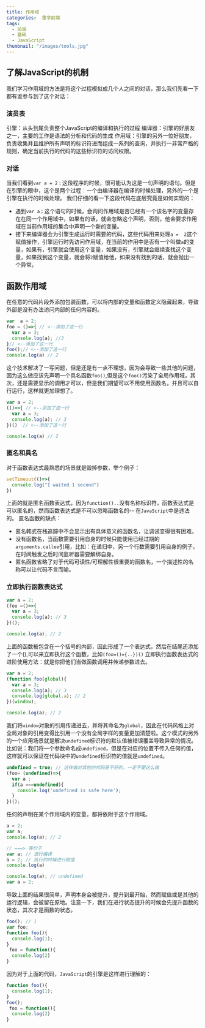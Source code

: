 ```yaml
---
title: 作用域
categories:  重学前端
tags:
  - 前端
  - 基础
  - JavaScript
thumbnail: "/images/tools.jpg"
---
```

## 了解JavaScript的机制
我们学习作用域的方法是将这个过程模拟成几个人之间的对话，那么我们先看一下都有谁参与到了这个对话：
<!--more-->
### 演员表
引擎：从头到尾负责整个JavaScript的编译和执行的过程
编译器：引擎的好朋友之一，主要的工作是语法的分析和代码的生成
作用域：引擎的另外一位好朋友，负责收集并且维护所有声明的标识符进而组成一系列的查询，并执行一非常严格的规则，确定当前执行的代码的这些标识符的访问权限。
### 对话
当我们看到`var a = 2；`这段程序的时候，很可能认为这是一句声明的语句。但是在引擎的眼中，这个是两个过程：一个由编译器在编译的时候处理，另外的一个是引擎在执行的时候处理。
我们仔细的看一下这段代码在底层究竟是如何实现的：
- 遇到`var a；`这个语句的时候，会询问作用域是否已经有一个该名字的变量存在在同一个作用域中，如果有的话，就会忽略这个声明，否则，他会要求作用域在当前作用域的集合中声明一个新的变量。
- 接下来编译器会为引擎生成运行时需要的代码，这些代码用来处理`a =  2`这个赋值操作，引擎运行时先访问作用域，在当前的作用中是否有一个叫做`a`的变量，如果有，引擎就会使用这个变量，如果没有，引擎就会继续查找这个变量，如果找到这个变量，就会将`2`赋值给他，如果没有找到的话，就会抛出一个异常。
##  函数作用域
在任意的代码片段外添加包装函数，可以将内部的变量和函数定义隐藏起来，导致外部是没有办法访问内部的任何内容的。
```javaScript
var  a = 2;
foo = ()=>{ // <--添加了这一行
  var a = 3;
  console.log(a); //3
}// <--添加了这一行
foo();// <--添加了这一行
console.log(a) // 2
```
这个技术解决了一写问题，但是还是有一点不理想，因为会导致一些其他的问题，因为这么做应该先声明一个具名函数`foo()`,但是这个`foo()`污染了全局作用域，其次，还是需要显示的调用才可以，但是我们期望可以不用使用函数名，并且可以自行运行，这样就更加理想了。
```javaScript
var a = 2;
(()=>{ // <--添加了这一行
  var a = 3;
  console.log(a); // 3
})()  // <--添加了这一行

console.log(a) // 2
```
### 匿名和具名
对于函数表达式最熟悉的场景就是毁掉参数，举个例子：
```javaScript
setTimeout(()=>{
  console.log("I waited 1 second")
})
```
上面的就是匿名函数表达式，因为`function()..`没有名称标识符，函数表达式是可以匿名的，然而函数表达式是不可以忽略函数名的-- 在`JavaScript`中是违法的。
匿名函数的缺点：
- 匿名韩式在栈追踪中不会显示出有具体意义的函数名，让调试变得很有困难。
- 没有函数名，当函数需要引用自身的时候只能使用已经过期的`arguments.callee`引用，比如：在递归中，另一个行数需要引用自身的例子，在时间触发之后时间监听器需要解绑自身。
- 匿名函数省略了对于代码可读性/可理解性很重要的函数名，一个描述性的名称可以让代码不言而喻。

### 立即执行函数表达式
```javaScript
var a = 2;
(foo =()=>{
  var a = 3;
  console.log(a); // 3
})();

console.log(a); // 2
```
上面的函数被包含在一个括号的内部，因此形成了一个表达式，然后在结尾还添加了一个(),可以来立即执行这个函数，比如`(foo=()={..})()`
立即执行函数表达式的进阶使用方法：就是你把他们当做函数调用并传递参数进去。
```javaScript
var a = 2;
(function foo(global){
  var a = 3;
  console.log(a); // 3
  console.log(global.a); // 2
})(window);

console.log(a); // 2
```
我们将`window`对象的引用传递进去，并将其命名为`global`，因此在代码风格上对全局对象的引用变得比引用一个没有全局字样的变量更加清楚啦。这个模式的另外的一个应用场景就是解决`undefined`标识符的默认值被错误覆盖导致异常的情况。比如说：我们将一个参数命名成`undefined`，但是在对应的位置不传入任何的值，这样就可以保证在代码块中的`undefined`标识符的值就是`undefined`。
```javaScript
undefined = true; // 这样做对其他的代码是不好的，一定不要这么做
(foo= (undefined)=>{
  var a ;
  if(a ===undefined){
    console.log('undefined is safe here');
  }
})();
```
任何的声明在某个作用域内的变量，都将依附于这个作用域。
```javaScript
a = 2;
var a;
console.log(a); // 2

// ===> 等价于
var a; // 进行编译
a = 2; // 执行的时候进行赋值
console.log(a)
```
```javaScript
console.log(a); // undefined
var a = 2;
```
导致上面的结果很简单，声明本身会被提升，提升到最开始，然而赋值或是其他的运行逻辑，会被留在原地。注意一下，我们在进行状态提升的时候会先提升函数的状态，其次才是函数的状态。
```javaScript
foo(); // 1
var foo;
function foo(){
  console.log(1);
}
 foo = function(){
  console.log(2)
}
```
因为对于上面的代码，`JavaScript`的引擎是这样进行理解的：
```javaScript
function foo(){
  console.log(1);
}
foo();
 foo = function(){
  console.log(2)
}
```